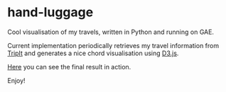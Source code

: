 hand-luggage
============

Cool visualisation of my travels, written in Python and running on GAE.

Current implementation periodically retrieves my travel information from
[TripIt](http://tripit.com) and generates a nice chord visualisation using
[D3.js](http://d3js.org).

[Here](http://hand-luggage.appspot.com) you can see the final
result in action.

Enjoy!
